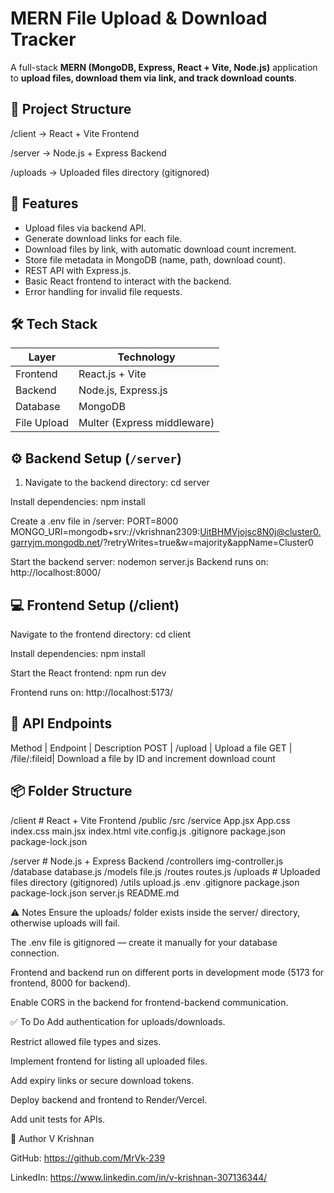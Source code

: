 # MERN File Upload & Download Tracker

A full-stack **MERN (MongoDB, Express, React + Vite, Node.js)** application to **upload files, download them via link, and track download counts**.


## 📂 Project Structure

/client -> React + Vite Frontend

/server -> Node.js + Express Backend

/uploads -> Uploaded files directory (gitignored)


## 🚀 Features

- Upload files via backend API.
- Generate download links for each file.
- Download files by link, with automatic download count increment.
- Store file metadata in MongoDB (name, path, download count).
- REST API with Express.js.
- Basic React frontend to interact with the backend.
- Error handling for invalid file requests.


## 🛠️ Tech Stack

| Layer      | Technology   |
|------------|--------------|
| Frontend   | React.js + Vite|
| Backend    | Node.js, Express.js |
| Database   | MongoDB      |
| File Upload| Multer (Express middleware) |


## ⚙️ Backend Setup (`/server`)

1. Navigate to the backend directory:
cd server

Install dependencies:
npm install

Create a .env file in /server:
PORT=8000
MONGO_URI=mongodb+srv://vkrishnan2309:UitBHMVjojsc8N0j@cluster0.garryjm.mongodb.net/?retryWrites=true&w=majority&appName=Cluster0

Start the backend server:
nodemon server.js
Backend runs on: http://localhost:8000/


## 💻 Frontend Setup (/client)

Navigate to the frontend directory:
cd client

Install dependencies:
npm install

Start the React frontend:
npm run dev

Frontend runs on: http://localhost:5173/


## 🎯 API Endpoints
Method  |	Endpoint   | Description
POST    | /upload      | Upload a file
GET	    | /file/:fileid| Download a file by ID and increment download count


## 📦 Folder Structure

/client                # React + Vite Frontend
    /public
    /src
        /service
        App.jsx
        App.css
        index.css
        main.jsx
    index.html
    vite.config.js
    .gitignore
    package.json
    package-lock.json

/server                # Node.js + Express Backend
    /controllers
        img-controller.js
    /database
        database.js
    /models
        file.js
    /routes
        routes.js
    /uploads            # Uploaded files directory (gitignored)
    /utils
        upload.js
    .env
    .gitignore
    package.json
    package-lock.json
    server.js
README.md


⚠️ Notes
Ensure the uploads/ folder exists inside the server/ directory, otherwise uploads will fail.

The .env file is gitignored — create it manually for your database connection.

Frontend and backend run on different ports in development mode (5173 for frontend, 8000 for backend).

Enable CORS in the backend for frontend-backend communication.


✅ To Do
Add authentication for uploads/downloads.

Restrict allowed file types and sizes.

Implement frontend for listing all uploaded files.

Add expiry links or secure download tokens.

Deploy backend and frontend to Render/Vercel.

Add unit tests for APIs.


👤 Author
V Krishnan

GitHub: https://github.com/MrVk-239

LinkedIn: https://www.linkedin.com/in/v-krishnan-307136344/

